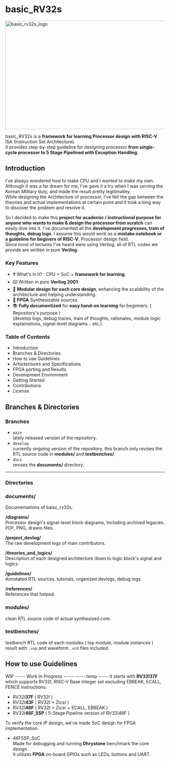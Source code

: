 # basic_RV32s
<img width="900" height="342" alt="basic_rv32s_logo" src="https://github.com/user-attachments/assets/e339df67-0331-42f9-a235-73147ff81225" />

basic_RV32s is a **framework for learning Processor design with RISC-V** ISA (Instruction Set Architecture).  
It provides step-by-step guideline for designing processor **from single-cycle processor to 5 Stage Pipelined with Exception Handling**.  

## Introduction
I've always wondered how to make CPU and I wanted to make my own.  
Although it was a far dream for me, I've gave it a try when I was serving the Korean Military duty, and made the result pretty legitimatley.  
While designing the Architecture of processor, I've felt the gap between the theories and actual implementations at certain point and it took a long way to discover the problem and resolve it.  

So I decided to make this **project for academic / instructional purpose for anyone who wants to make & design the processor from scratch** can easily dive into it.
I've documented all the **development progresses, train of thoughts, debug logs**. I assume this would work as a **mistake notebook or a guideline for beginers of RISC-V**, Processor design field.  
Since most of lectures I've heard were using Verilog, all of RTL codes we provide are written in pure **Verilog**. 

### Key Features
- ❓ What's in it? : CPU + SoC + **framework for learning**.
- ⌨️ Written in pure **Verilog 2001**.
- 🧱 **Modular design for each core design**, enhancing the scalability of the architecture and helping understanding.
- 🔌 **FPGA** Synthesizable sources.
- 📚 **Fully documentized** for **easy hand-on learning** for beginners. ( Repository's purpose )  
  (develop logs, debug traces, train of thoughts, rationales, module logic explainations, signal-level diagrams... etc.)

### Table of Contents
- Introduction
- Branches & Directories
- How to use Guidelines
- Arhictectures and Specifications
- FPGA porting and Results
- Development Environment
- Getting Started
- Contributions
- License  

## Branches & Directories

### Branches
- `main`  
  lately released version of the repository.
- `develop`  
  currently ongoing version of the repository.
  this branch only revises the RTL source code in **modules/** and **testbenches/**.
- `docs`  
  revises the **documents/** directory.
-----
### Directories
### documents/  
Documentations of baisc_rv32s.  

**/diagrams/**  
Processor design's signal-level block diagrams, Including archived legacies.  
PDF, PNG, drawio files.  

**/project_devlog/**  
The raw development logs of main contributors.  

**/theories_and_logics/**  
Description of each designed architecture down to logic block's signal and logics. 

**/guidelines/**  
Annotated RTL sources, tutorials, organized devlogs, debug logs.  

**/references/**  
References that helped.  

### modules/
clean RTL source code of actual synthesized core.

### testbenches/
testbench RTL code of each modules ( top module, module instances )  
result with `.vvp` and waveform `.vcd` files included.

## How to use Guidelines
WIP
----- Work In Progress -----
----- temp -----
It starts with **RV32I37F** which supports RV32I, RISC-V Base Integer set excluding EBREAK, ECALL, FENCE instructions.  
- RV32I**37F** ( RV32I )
- RV32I**43F** ( RV32I + Zicsr )
- RV32I**46F** ( RV32I + Zicsr + ECALL, EBREAK )
- RV32I**46F_5SP** ( 5-Stage Pipeline version of RV32I46F )


To verify the core IP design, we've made SoC design for FPGA implementation.
- 46F5SP_SoC  
  Made for debugging and running **Dhrystone** benchmark the core design.  
  It utilizes **FPGA** on-board GPIOs such as LEDs, buttons and UART.  
